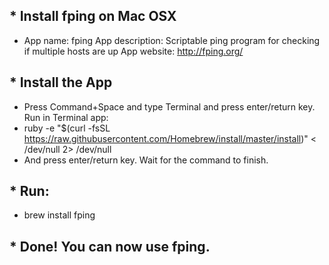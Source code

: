 ## * Install fping on Mac OSX 

* App name: fping App description: Scriptable ping program for checking if multiple hosts are up App website: http://fping.org/ 

## * Install the App
* Press Command+Space and type Terminal and press enter/return key. Run in Terminal app: 
* ruby -e "$(curl -fsSL https://raw.githubusercontent.com/Homebrew/install/master/install)" < /dev/null 2> /dev/null 
* And press enter/return key. Wait for the command to finish. 
## * Run: 
* brew install fping 
## * Done! You can now use fping.

